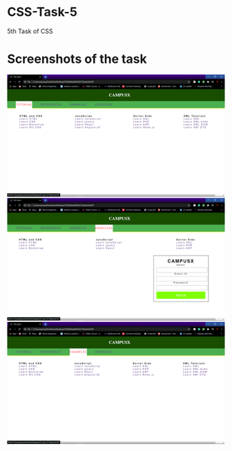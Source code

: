 # CSS-Task-5
5th Task of CSS

# Screenshots of the task
![](img/Screenshot1.png)
![](img/Screenshot2.png)
![](img/Screenshot3.png)
